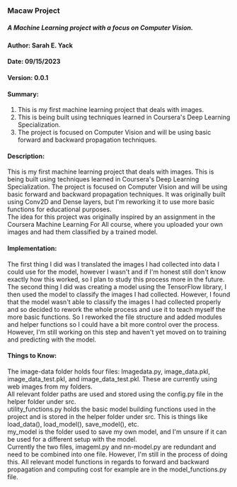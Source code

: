 ### Macaw Project
##### A Machine Learning project with a focus on Computer Vision.

#### Author: Sarah E. Yack
#### Date: 09/15/2023

#### Version: 0.0.1

#### Summary:
1. This is my first machine learning project that deals with images.
2. This is being built using techniques learned in Coursera's Deep Learning Specialization.
3. The project is focused on Computer Vision and will be using basic forward and backward propagation techniques.

#### Description:
This is my first machine learning project that deals with images. This is being built using techniques learned in Coursera's Deep Learning Specialization.
The project is focused on Computer Vision and will be using basic forward and backward propagation techniques. It was originally built using Conv2D and Dense layers, but I'm reworking it to use more basic functions for educational purposes.  
The idea for this project was originally inspired by an assignment in the Coursera Machine Learning For All course, where you uploaded your own images and had them classified by a trained model.

#### Implementation:
The first thing I did was I translated the images I had collected into data I could use for the model, however I wasn't and if I'm honest still don't know exactly how this worked, so I plan to study this process more in the future.
The second thing I did was creating a model using the TensorFlow library, I then used the model to classify the images I had collected. However, I found that the model wasn't able to classify the images I had collected properly and so decided to rework the whole process and use it to teach myself the more basic functions. So I reworked the file structure and added modules and helper functions so I could have a bit more control over the process. However, I'm still working on this step and haven't yet moved on to training and predicting with the model.  

#### Things to Know:
The image-data folder holds four files: Imagedata.py, image_data.pkl, image_data_test.pkl, and image_data_test.pkl. These are currently using web images from my folders.  
All relevant folder paths are used and stored using the config.py file in the helper folder under src.  
utility_functions.py holds the basic model building functions used in the project and is stored in the helper folder under src. This is things like load_data(), load_model(), save_model(), etc.  
my_model is the folder used to save my own model, and I'm unsure if it can be used for a different setup with the model.  
Currently the two files, imageml.py and nn-model.py are redundant and need to be combined into one file. However, I'm still in the process of doing this. 
All relevant model functions in regards to forward and backward propagation and computing cost for example are in the model_functions.py file.
